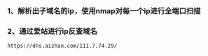 ### 1、解析出子域名的ip，使用nmap对每一个ip进行全端口扫描

### 2、通过爱站进行ip反查域名
```
https://dns.aizhan.com/111.7.74.29/
```
